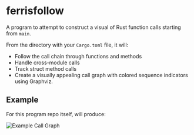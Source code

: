 # ferrisfollow

A program to attempt to construct a visual of Rust function calls starting from `main`.

From the directory with your `Cargo.toml` file, it will:

- Follow the call chain through functions and methods
- Handle cross-module calls
- Track struct method calls
- Create a visually appealing call graph with colored sequence indicators using Graphviz.

## Example

For this program repo itself, will produce:

![Example Call Graph](example_call_graph.png)
